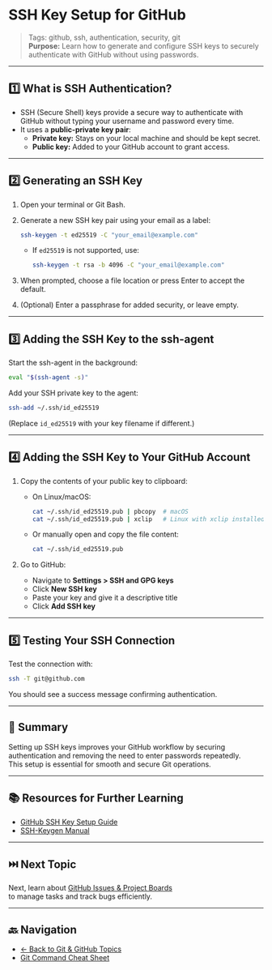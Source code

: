 # SSH Key Setup for GitHub

> Tags: github, ssh, authentication, security, git  
> **Purpose:** Learn how to generate and configure SSH keys to securely authenticate with GitHub without using passwords.

---

## 1️⃣ What is SSH Authentication?

- SSH (Secure Shell) keys provide a secure way to authenticate with GitHub without typing your username and password every time.  
- It uses a **public-private key pair**:  
  - **Private key:** Stays on your local machine and should be kept secret.  
  - **Public key:** Added to your GitHub account to grant access.

---

## 2️⃣ Generating an SSH Key

1. Open your terminal or Git Bash.  
2. Generate a new SSH key pair using your email as a label:  

   ```bash
   ssh-keygen -t ed25519 -C "your_email@example.com"
   ```  

   - If `ed25519` is not supported, use:  

     ```bash
     ssh-keygen -t rsa -b 4096 -C "your_email@example.com"
     ```  

3. When prompted, choose a file location or press Enter to accept the default.  
4. (Optional) Enter a passphrase for added security, or leave empty.

---

## 3️⃣ Adding the SSH Key to the ssh-agent

Start the ssh-agent in the background:

```bash
eval "$(ssh-agent -s)"
```

Add your SSH private key to the agent:

```bash
ssh-add ~/.ssh/id_ed25519
```

(Replace `id_ed25519` with your key filename if different.)

---

## 4️⃣ Adding the SSH Key to Your GitHub Account

1. Copy the contents of your public key to clipboard:

   - On Linux/macOS:

     ```bash
     cat ~/.ssh/id_ed25519.pub | pbcopy  # macOS
     cat ~/.ssh/id_ed25519.pub | xclip   # Linux with xclip installed
     ```

   - Or manually open and copy the file content:

     ```bash
     cat ~/.ssh/id_ed25519.pub
     ```

2. Go to GitHub:  
   - Navigate to **Settings > SSH and GPG keys**  
   - Click **New SSH key**  
   - Paste your key and give it a descriptive title  
   - Click **Add SSH key**

---

## 5️⃣ Testing Your SSH Connection

Test the connection with:

```bash
ssh -T git@github.com
```

You should see a success message confirming authentication.

---

## 🧾 Summary

Setting up SSH keys improves your GitHub workflow by securing authentication and removing the need to enter passwords repeatedly.  
This setup is essential for smooth and secure Git operations.

---

## 📚 Resources for Further Learning

- [GitHub SSH Key Setup Guide](https://docs.github.com/en/authentication/connecting-to-github-with-ssh)  
- [SSH-Keygen Manual](https://linux.die.net/man/1/ssh-keygen)  

---

## ⏭️ Next Topic

Next, learn about [GitHub Issues & Project Boards](20-github-issues-projects.md)  
to manage tasks and track bugs efficiently.

---

## 🔙 Navigation

- [← Back to Git & GitHub Topics](README.md)  
- [Git Command Cheat Sheet](cheat-sheet.md)
